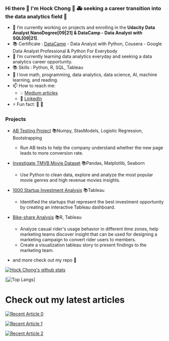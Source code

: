 ### Hi there 👋 I'm Hock Chong :crossed_fingers: 🚑 seeking a career transition into the data analytics field 🚒

- 🔭 I’m currently working on projects and enrolling in the **Udacity Data Analyst NanoDegree[09|21] & DataCamp - Data Analyst with SQL[09|21]**.
- 📚 Certificate : [DataCamp](https://www.datacamp.com/profile/ganhockchong) - Data Analyst with Python, Cousera - Google Data Analyst Professional & Python For Everybody 
- 🌱 I’m currently learning data analytics everyday and seeking a data analytics career opportunity.
- 📚 Skills : Python, R, SQL, Tableau
- :compass: I love math, programming, data analytics, data science, AI, machine learning, and reading.
- 📫 How to reach me: 
  - :bulb: [Medium articles](https://medium.com/@HockChong)
  - :office: [LinkedIn](https://https://www.linkedin.com/in/hockchong/)
- ⚡ Fun fact: 🧘 :basketball:

### Projects

- [AB Testing Project](https://github.com/HockChong/AB-Testing) 📚Numpy, StasModels, Logistic Regression, Bootstrapping
  - Run AB tests to help the company understand whether the new page leads to more conversion rate.
 
- [Investigate TMVB Movie Dataset](https://github.com/HockChong/TMVB-Movie) 📚Pandas, Matplotlib, Seaborn
  - Use Python to clean data, explore and analyze the most popular movie genres and high revenue movies insights.
 
- [1000 Startup Investment Analysis](https://github.com/HockChong/1000-Startup-Investment-Analysis)  📚Tableau
  - Identified the startups that represent the best investment opportunity by creating an interactive Tableau dashboard.

- [Bike-share Analysis](https://github.com/HockChong/Google-Data-Analytics-Capstone-Project-Cyclistic-bike-share-analysis) 📚R, Tableau						
  - Analyze casual rider's usage behavior in different time zones, help marketing teams discover insight that can be used for designing a marketing campaign to convert rider    users to members.
  - Create a visualization tableau story to present findings to the marketing team.

- and more check out my repo 🤞

[![Hock Chong's github stats](https://github-readme-stats.vercel.app/api?username=HockChong&count_private=true&show_icons=true&theme=radical&hide_rank=false)](https://github.com/anuraghazra/github-readme-stats)

[![Top Langs](https://github-readme-stats.vercel.app/api/top-langs/?username=HockChong)]

# Check out my latest articles
<a target="_blank" href="https://github-readme-medium-recent-article.vercel.app/medium/@HockChong/0"><img src="https://github-readme-medium-recent-article.vercel.app/medium/@HockChong/0" alt="Recent Article 0">

<a target="_blank" href="https://github-readme-medium-recent-article.vercel.app/medium/@HockChong/1"><img src="https://github-readme-medium-recent-article.vercel.app/medium/@HockChong/1" alt="Recent Article 1">
  
<a target="_blank" href="https://github-readme-medium-recent-article.vercel.app/medium/@HockChong/2"><img src="https://github-readme-medium-recent-article.vercel.app/medium/@HockChong/2" alt="Recent Article 2">

